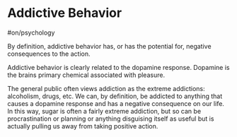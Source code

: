# Addictive Behavior
#on/psychology 


By definition, addictive behavior has, or has the potential for, negative consequences to the action.

Addictive behavior is clearly related to the dopamine response. Dopamine is the brains primary chemical associated with pleasure. 

The general public often views addiction as the extreme addictions: alcoholism, drugs, etc. We can, by definition, be addicted to anything that causes a dopamine response and has a negative consequence on our life. In this way, sugar is often a fairly extreme addiction, but so can be procrastination or planning or anything disguising itself as useful but is actually pulling us away from taking positive action. 